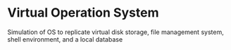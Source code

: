 # Virtual Operation System
 Simulation of OS to replicate virtual disk storage, file management system, shell environment, and a local database
